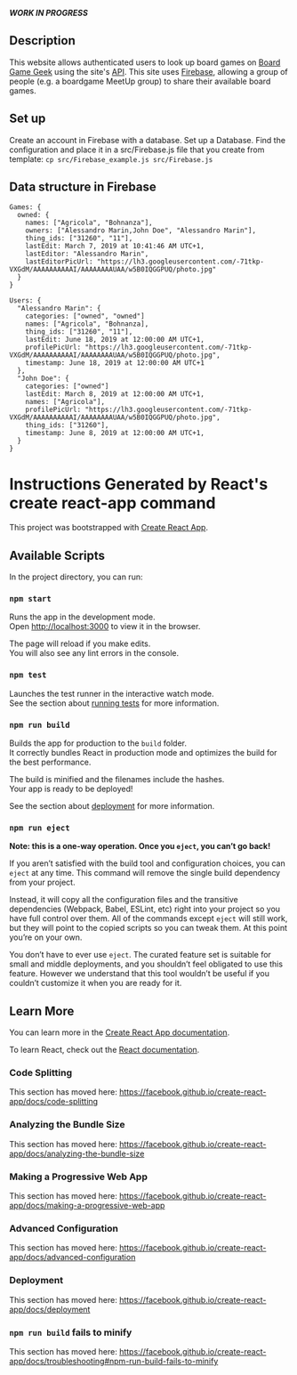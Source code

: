 ***WORK IN PROGRESS***

## Description
This website allows authenticated users to look up board games on [Board Game Geek](https://boardgamegeek.com) using the site's [API](https://boardgamegeek.com/wiki/page/BGG_XML_API2). 
This site uses [Firebase](https://firebase.google.com/), allowing a group of people (e.g. a boardgame MeetUp group) to share their available board games. 

<!--
Main page             |  Profile
:-------------------------:|:-------------------------:
<img src="https://github.com/aless80/Firebase-React-Forum/blob/master/img/PostList.png" alt="drawing" width="300"/>  |  <img src="https://github.com/aless80/Firebase-React-Forum/blob/master/img/Post.png" alt="drawing" width="300"/>
-->

## Set up
Create an account in Firebase with a database. Set up a Database. Find the configuration and place it in a src/Firebase.js file that you create from template:
```cp src/Firebase_example.js src/Firebase.js```

## Data structure in Firebase
```
Games: {
  owned: {
    names: ["Agricola", "Bohnanza"],
    owners: ["Alessandro Marin,John Doe", "Alessandro Marin"],
    thing_ids: ["31260", "11"],
    lastEdit: March 7, 2019 at 10:41:46 AM UTC+1,
    lastEditor: "Alessandro Marin",
    lastEditorPicUrl: "https://lh3.googleusercontent.com/-71tkp-VXGdM/AAAAAAAAAAI/AAAAAAAAUAA/w5B0IQGGPUQ/photo.jpg"
  }
}

Users: {
  "Alessandro Marin": {
    categories: ["owned", "owned"]
    names: ["Agricola", "Bohnanza],
    thing_ids: ["31260", "11"],
    lastEdit: June 18, 2019 at 12:00:00 AM UTC+1,
    profilePicUrl: "https://lh3.googleusercontent.com/-71tkp-VXGdM/AAAAAAAAAAI/AAAAAAAAUAA/w5B0IQGGPUQ/photo.jpg",
    timestamp: June 18, 2019 at 12:00:00 AM UTC+1
  },
  "John Doe": {
    categories: ["owned"]
    lastEdit: March 8, 2019 at 12:00:00 AM UTC+1,
    names: ["Agricola"],
    profilePicUrl: "https://lh3.googleusercontent.com/-71tkp-VXGdM/AAAAAAAAAAI/AAAAAAAAUAA/w5B0IQGGPUQ/photo.jpg",
    thing_ids: ["31260"],
    timestamp: June 8, 2019 at 12:00:00 AM UTC+1,
  }
}
```


<!--

## TODO
Check https://brettspill.nærd.no/
* SearchCollection: allow to add all games
* instead of max-width: 600px;   in Tile.css, make the tiles "scale" with page zoom

## TODO maybe
* profile page with import from collection
* Create UserData and GameData classes?
* sort suggested games by relevance and then year
-->


# Instructions Generated by React's create react-app command

This project was bootstrapped with [Create React App](https://github.com/facebook/create-react-app).

## Available Scripts

In the project directory, you can run:

### `npm start`

Runs the app in the development mode.<br>
Open [http://localhost:3000](http://localhost:3000) to view it in the browser.

The page will reload if you make edits.<br>
You will also see any lint errors in the console.

### `npm test`

Launches the test runner in the interactive watch mode.<br>
See the section about [running tests](https://facebook.github.io/create-react-app/docs/running-tests) for more information.

### `npm run build`

Builds the app for production to the `build` folder.<br>
It correctly bundles React in production mode and optimizes the build for the best performance.

The build is minified and the filenames include the hashes.<br>
Your app is ready to be deployed!

See the section about [deployment](https://facebook.github.io/create-react-app/docs/deployment) for more information.

### `npm run eject`

**Note: this is a one-way operation. Once you `eject`, you can’t go back!**

If you aren’t satisfied with the build tool and configuration choices, you can `eject` at any time. This command will remove the single build dependency from your project.

Instead, it will copy all the configuration files and the transitive dependencies (Webpack, Babel, ESLint, etc) right into your project so you have full control over them. All of the commands except `eject` will still work, but they will point to the copied scripts so you can tweak them. At this point you’re on your own.

You don’t have to ever use `eject`. The curated feature set is suitable for small and middle deployments, and you shouldn’t feel obligated to use this feature. However we understand that this tool wouldn’t be useful if you couldn’t customize it when you are ready for it.

## Learn More

You can learn more in the [Create React App documentation](https://facebook.github.io/create-react-app/docs/getting-started).

To learn React, check out the [React documentation](https://reactjs.org/).

### Code Splitting

This section has moved here: https://facebook.github.io/create-react-app/docs/code-splitting

### Analyzing the Bundle Size

This section has moved here: https://facebook.github.io/create-react-app/docs/analyzing-the-bundle-size

### Making a Progressive Web App

This section has moved here: https://facebook.github.io/create-react-app/docs/making-a-progressive-web-app

### Advanced Configuration

This section has moved here: https://facebook.github.io/create-react-app/docs/advanced-configuration

### Deployment

This section has moved here: https://facebook.github.io/create-react-app/docs/deployment

### `npm run build` fails to minify

This section has moved here: https://facebook.github.io/create-react-app/docs/troubleshooting#npm-run-build-fails-to-minify
